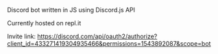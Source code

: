Discord bot written in JS using Discord.js API

Currently hosted on repl.it

Invite link: https://discord.com/api/oauth2/authorize?client_id=433271419304935466&permissions=1543892087&scope=bot
